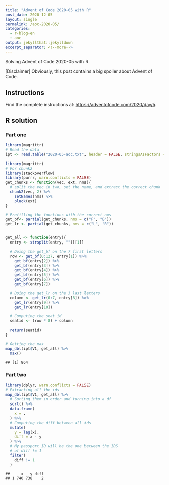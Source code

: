 ```yaml
---
title: "Advent of Code 2020-05 with R"
post_date: 2020-12-05
layout: single
permalink: /aoc-2020-05/
categories:
  - r-blog-en
  - aoc
output: jekyllthat::jekylldown
excerpt_separator: <!--more-->
---
```


Solving Advent of Code 2020-05 with R.

\[Disclaimer\] Obviously, this post contains a big spoiler about Advent
of Code.

## Instructions

Find the complete instructions at:
<https://adventofcode.com/2020/day/5>.

## R solution

### Part one

``` r
library(magrittr)
# Read the data
ipt <- read.table("2020-05-aoc.txt", header = FALSE, stringsAsFactors = FALSE)

library(magrittr)
# For chunk2
library(stackoverflow)
library(purrr, warn.conflicts = FALSE)
get_chunks <- function(vec, ext, nms){
  # split the vec in two, set the name, and extract the correct chunk
  chunk2(vec, 2) %>%
    setNames(nms) %>%
    pluck(ext)
}

# Prefilling the functions with the correct nms
get_bf<- partial(get_chunks, nms = c("F", "B"))
get_lr <- partial(get_chunks, nms = c("L", "R"))


get_all <- function(entry){
  entry <- strsplit(entry, "")[[1]]

  # Doing the get_bf on the 7 first letters
  row <- get_bf(0:127, entry[1]) %>%
    get_bf(entry[2]) %>%
    get_bf(entry[3]) %>%
    get_bf(entry[4]) %>%
    get_bf(entry[5]) %>%
    get_bf(entry[6]) %>%
    get_bf(entry[7])

  # Doing the get_lr on the 3 last letters
  column <- get_lr(0:7, entry[8]) %>%
    get_lr(entry[9]) %>%
    get_lr(entry[10])

  # Computing the seat id
  seatid <- (row * 8) + column

  return(seatid)
}

# Getting the max
map_dbl(ipt$V1, get_all) %>%
  max()
```

    ## [1] 864

### Part two

``` r
library(dplyr, warn.conflicts = FALSE)
# Extracting all the ids
map_dbl(ipt$V1, get_all) %>%
  # Sorting them in order and turning into a df
  sort() %>%
  data.frame(
    x = .
  ) %>%
  # Computing the diff between all ids
  mutate(
    y = lag(x),
    diff = x - y
  ) %>%
  # My passport ID will be the one between the IDS
  # of diff != 1
  filter(
    diff != 1
  )
```

    ##     x   y diff
    ## 1 740 738    2
